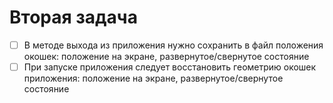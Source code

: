 # Вторая задача

- [ ] В методе выхода из приложения нужно сохранить в файл положения
окошек: положение на экране, развернутое/свернутое состояние
- [ ] При запуске приложения следует восстановить геометрию окошек
приложения: положение на экране, развернутое/свернутое состояние
